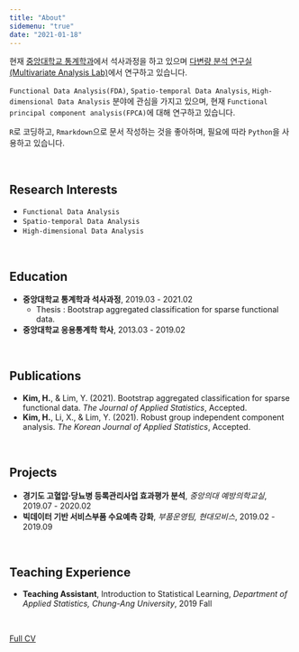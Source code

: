 ```yaml
---
title: "About"
sidemenu: "true"
date: "2021-01-18"
---
```


현재 [중앙대학교 통계학과](https://stat.cau.ac.kr/)에서 석사과정을 하고 있으며 [다변량 분석 연구실(Multivariate Analysis Lab)](https://sites.google.com/site/yaejilim/)에서 연구하고 있습니다.

`Functional Data Analysis(FDA)`, `Spatio-temporal Data Analysis`, `High-dimensional Data Analysis` 분야에 관심을 가지고 있으며, 현재 `Functional principal component analysis(FPCA)`에 대해 연구하고 있습니다.

`R`로 코딩하고, `Rmarkdown`으로 문서 작성하는 것을 좋아하며, 필요에 따라 `Python`을 사용하고 있습니다.

<br>

## Research Interests
- `Functional Data Analysis`
- `Spatio-temporal Data Analysis`
- `High-dimensional Data Analysis`

<br>

## Education
- **중앙대학교 통계학과 석사과정**, 2019.03 - 2021.02
  - Thesis : Bootstrap aggregated classification for sparse functional data.
- **중앙대학교 응용통계학 학사**, 2013.03 - 2019.02

<br>

## Publications
- **Kim, H.**, & Lim, Y. (2021). Bootstrap aggregated classification for sparse functional data. *The Journal
of Applied Statistics*, Accepted.
- **Kim, H.**, Li, X., & Lim, Y. (2021). Robust group independent component analysis. *The Korean Journal
of Applied Statistics*, Accepted.

<br>

## Projects
- **경기도 고혈압·당뇨병 등록관리사업 효과평가 분석**, *중앙의대 예방의학교실*, 2019.07 - 2020.02
- **빅데이터 기반 서비스부품 수요예측 강화**, *부품운영팀, 현대모비스*, 2019.02 - 2019.09

<br>

## Teaching Experience
- **Teaching Assistant**, Introduction to Statistical Learning, *Department of Applied Statistics, Chung-Ang University*, 2019 Fall

<br>

[Full CV](https://nbviewer.jupyter.org/github/statKim/CV_KHS/blob/master/CV.pdf)